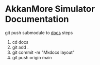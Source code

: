 # AkkanMore Simulator Documentation

git push submodule to [docs](https://github.com/Ralap-Jee/docs.git) steps
1. cd docs
2. git add .
3. git commit -m "Mkdocs layout"
4. git push origin main